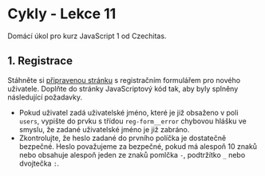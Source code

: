# Cykly - Lekce 11

Domácí úkol pro kurz JavaScript 1 od Czechitas.

## 1. Registrace 

Stáhněte si [připravenou stránku](https://github.com/Czechitas-podklady-WEB/cviceni-registrace/archive/refs/heads/main.zip) s registračním formulářem pro nového uživatele. Doplňte do stránky JavaScriptový kód tak, aby byly splněny následující požadavky.

- Pokud uživatel zadá uživatelské jméno, které je již obsaženo v poli `users`, vypište do prvku s třídou `reg-form__error` chybovou hlášku ve smyslu, že zadané uživatelské jméno je již zabráno.
- Zkontrolujte, že heslo zadané do prvního políčka je dostatečně bezpečné. Heslo považujeme za bezpečné, pokud má alespoň 10 znaků nebo obsahuje alespoň jeden ze znaků pomlčka `-`, podtržítko `_` nebo dvojtečka `:`.